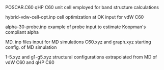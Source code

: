 POSCAR.C60 qHP C60 unit cell employed for band structure calculations

hybrid-vdw-cell-opt.inp cell optimization at OK input for vdW C60

alpha-30-probe.inp example of probe input to estimate Koopman's compliant alpha


MD. inp files input for MD simulations
C60.xyz and graph.xyz starting config. of MD simulation

1-5.xyz and g1-g5.xyz structural configurations extrapolated from MD of vdW C60 and qHP C60
